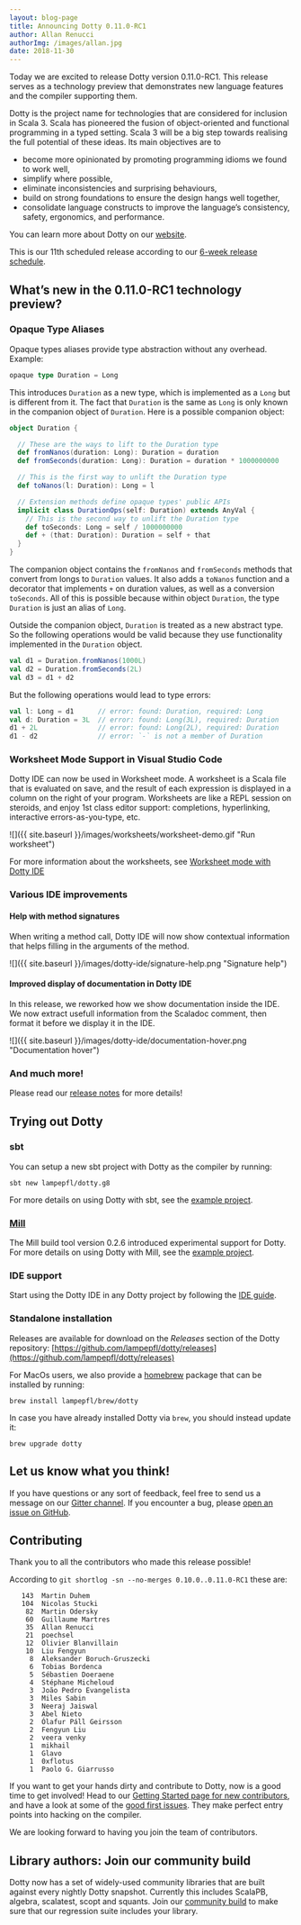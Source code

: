 ```yaml
---
layout: blog-page
title: Announcing Dotty 0.11.0-RC1
author: Allan Renucci
authorImg: /images/allan.jpg
date: 2018-11-30
---
```


Today we are excited to release Dotty version 0.11.0-RC1.
This release serves as a technology preview that demonstrates new language features and the
compiler supporting them.

Dotty is the project name for technologies that are considered for inclusion in Scala 3. Scala has
pioneered the fusion of object-oriented and functional programming in a typed setting. Scala 3 will
be a big step towards realising the full potential of these ideas. Its main objectives are to

- become more opinionated by promoting programming idioms we found to work well,
- simplify where possible,
- eliminate inconsistencies and surprising behaviours,
- build on strong foundations to ensure the design hangs well together,
- consolidate language constructs to improve the language’s consistency, safety, ergonomics, and
  performance.

You can learn more about Dotty on our [website](https://dotty.epfl.ch).

<!--more-->

This is our 11th scheduled release according to our
[6-week release schedule](https://dotty.epfl.ch/docs/usage/version-numbers.html).

## What’s new in the 0.11.0-RC1 technology preview?

### Opaque Type Aliases

Opaque types aliases provide type abstraction without any overhead. Example:

```scala
opaque type Duration = Long
```

This introduces `Duration` as a new type, which is implemented as a `Long` but is different from
it. The fact that `Duration` is the same as `Long` is only known in the companion object of
`Duration`. Here is a possible companion object:

```scala
object Duration {

  // These are the ways to lift to the Duration type
  def fromNanos(duration: Long): Duration = duration
  def fromSeconds(duration: Long): Duration = duration * 1000000000

  // This is the first way to unlift the Duration type
  def toNanos(l: Duration): Long = l

  // Extension methods define opaque types' public APIs
  implicit class DurationOps(self: Duration) extends AnyVal {
    // This is the second way to unlift the Duration type
    def toSeconds: Long = self / 1000000000
    def + (that: Duration): Duration = self + that
  }
}
```

The companion object contains the `fromNanos` and `fromSeconds` methods that convert from longs to
`Duration` values. It also adds a `toNanos` function and a decorator that implements `+` on
duration values, as well as a conversion `toSeconds`. All of this is possible because within object
`Duration`, the type `Duration` is just an alias of `Long`.

Outside the companion object, `Duration` is treated as a new abstract type. So the following
operations would be valid because they use functionality implemented in the `Duration`
object.

```scala
val d1 = Duration.fromNanos(1000L)
val d2 = Duration.fromSeconds(2L)
val d3 = d1 + d2
```

But the following operations would lead to type errors:

```scala
val l: Long = d1      // error: found: Duration, required: Long
val d: Duration = 3L  // error: found: Long(3L), required: Duration
d1 + 2L               // error: found: Long(2L), required: Duration
d1 - d2               // error: `-` is not a member of Duration
```

### Worksheet Mode Support in Visual Studio Code

Dotty IDE can now be used in Worksheet mode. A worksheet is a Scala file that is evaluated on save,
and the result of each expression is displayed in a column on the right of your program. Worksheets
are like a REPL session on steroids, and enjoy 1st class editor support: completions, hyperlinking,
interactive errors-as-you-type, etc.

![]({{ site.baseurl }}/images/worksheets/worksheet-demo.gif "Run worksheet")

For more information about the worksheets, see [Worksheet mode with Dotty
IDE](http://dotty.epfl.ch/docs/usage/worksheet-mode.html)

### Various IDE improvements

#### Help with method signatures

When writing a method call, Dotty IDE will now show contextual information that helps filling in the
arguments of the method.

![]({{ site.baseurl }}/images/dotty-ide/signature-help.png "Signature help")

#### Improved display of documentation in Dotty IDE

In this release, we reworked how we show documentation inside the IDE. We now extract usefull
information from the Scaladoc comment, then format it before we display it in the IDE.

![]({{ site.baseurl }}/images/dotty-ide/documentation-hover.png "Documentation hover")

### And much more!

Please read our [release notes](https://github.com/lampepfl/dotty/releases/tag/0.11.0-RC1)
for more details!

## Trying out Dotty

### sbt

You can setup a new sbt project with Dotty as the compiler by running:

```shell
sbt new lampepfl/dotty.g8
```

For more details on using Dotty with sbt, see the
[example project](https://github.com/lampepfl/dotty-example-project).

### [Mill](http://www.lihaoyi.com/mill/)

The Mill build tool version 0.2.6 introduced experimental support for Dotty. For more details on
using Dotty with Mill, see the
[example project](https://github.com/lampepfl/dotty-example-project/tree/mill).

### IDE support

Start using the Dotty IDE in any Dotty project by following
the [IDE guide](https://dotty.epfl.ch/docs/usage/ide-support.html).

### Standalone installation

Releases are available for download on the _Releases_
section of the Dotty repository:
[https://github.com/lampepfl/dotty/releases](https://github.com/lampepfl/dotty/releases)

For MacOs users, we also provide a [homebrew](https://brew.sh/) package that can be installed by
running:

```shell
brew install lampepfl/brew/dotty
```

In case you have already installed Dotty via `brew`, you should instead update it:

```shell
brew upgrade dotty
```

## Let us know what you think!

If you have questions or any sort of feedback, feel free to send us a message on our
[Gitter channel](https://gitter.im/lampepfl/dotty). If you encounter a bug, please
[open an issue on GitHub](https://github.com/lampepfl/dotty/issues/new).

## Contributing

Thank you to all the contributors who made this release possible!

According to `git shortlog -sn --no-merges 0.10.0..0.11.0-RC1` these are:

```
   143  Martin Duhem
   104  Nicolas Stucki
    82  Martin Odersky
    60  Guillaume Martres
    35  Allan Renucci
    21  poechsel
    12  Olivier Blanvillain
    10  Liu Fengyun
     8  Aleksander Boruch-Gruszecki
     6  Tobias Bordenca
     5  Sébastien Doeraene
     4  Stéphane Micheloud
     3  João Pedro Evangelista
     3  Miles Sabin
     3  Neeraj Jaiswal
     3  Abel Nieto
     2  Ólafur Páll Geirsson
     2  Fengyun Liu
     2  veera venky
     1  mikhail
     1  Glavo
     1  0xflotus
     1  Paolo G. Giarrusso
```

If you want to get your hands dirty and contribute to Dotty, now is a good time to get involved!
Head to our [Getting Started page for new contributors](https://dotty.epfl.ch/docs/contributing/getting-started.html),
and have a look at some of the [good first issues](https://github.com/lampepfl/dotty/issues?q=is%3Aissue+is%3Aopen+label%3Aexp%3Anovice).
They make perfect entry points into hacking on the compiler.

We are looking forward to having you join the team of contributors.

## Library authors: Join our community build

Dotty now has a set of widely-used community libraries that are built against every nightly Dotty
snapshot. Currently this includes ScalaPB, algebra, scalatest, scopt and squants.
Join our [community build](https://github.com/lampepfl/dotty-community-build)
to make sure that our regression suite includes your library.

[Scastie]: https://scastie.scala-lang.org/?target=dotty

[@odersky]: https://github.com/odersky
[@DarkDimius]: https://github.com/DarkDimius
[@smarter]: https://github.com/smarter
[@felixmulder]: https://github.com/felixmulder
[@nicolasstucki]: https://github.com/nicolasstucki
[@liufengyun]: https://github.com/liufengyun
[@OlivierBlanvillain]: https://github.com/OlivierBlanvillain
[@biboudis]: https://github.com/biboudis
[@allanrenucci]: https://github.com/allanrenucci
[@Blaisorblade]: https://github.com/Blaisorblade
[@Duhemm]: https://github.com/Duhemm
